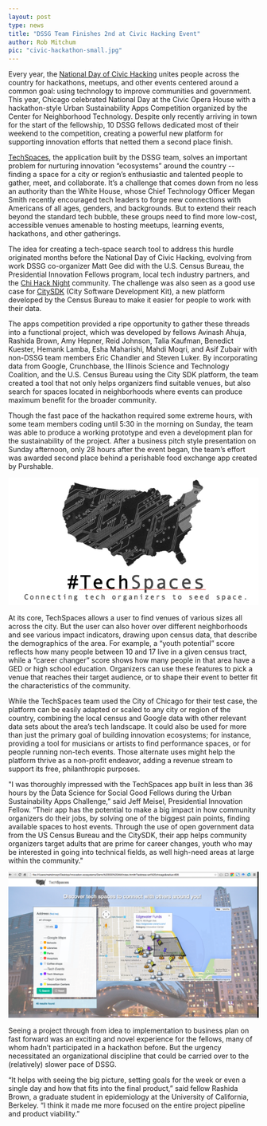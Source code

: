 ```yaml
---
layout: post
type: news
title: "DSSG Team Finishes 2nd at Civic Hacking Event"
author: Rob Mitchum
pic: "civic-hackathon-small.jpg"
---
```


Every year, the [National Day of Civic Hacking](http://hackforchange.org/) unites people across the country for hackathons, meetups, and other events centered around a common goal: using technology to improve communities and government. This year, Chicago celebrated National Day at the Civic Opera House with a hackathon-style Urban Sustainability Apps Competition organized by the Center for Neighborhood Technology. Despite only recently arriving in town for the start of the fellowship, 10 DSSG fellows dedicated most of their weekend to the competition, creating a powerful new platform for supporting innovation efforts that netted them a second place finish.

[TechSpaces](https://github.com/dssg/innovation-ecosystems), the application built by the DSSG team, solves an important problem for nurturing innovation “ecosystems” around the country -- finding a space for a city or region’s enthusiastic and talented people to gather, meet, and collaborate. It’s a challenge that comes down from no less an authority than the White House, whose Chief Technology Officer Megan Smith recently encouraged tech leaders to forge new connections with Americans of all ages, genders, and backgrounds. But to extend their reach beyond the standard tech bubble, these groups need to find more low-cost, accessible venues amenable to hosting meetups, learning events, hackathons, and other gatherings. 

The idea for creating a tech-space search tool to address this hurdle originated months before the National Day of Civic Hacking, evolving from work DSSG co-organizer Matt Gee did with the U.S. Census Bureau, the Presidential Innovation Fellows program, local tech industry partners, and the [Chi Hack Night](http://chihacknight.org/) community. The challenge was also seen as a good use case for [CitySDK](http://uscensusbureau.github.io/citysdk/) (City Software Development Kit), a new platform developed by the Census Bureau to make it easier for people to work with their data.

The apps competition provided a ripe opportunity to gather these threads into a functional project, which was developed by fellows Avinash Ahuja, Rashida Brown, Amy Hepner, Reid Johnson, Talia Kaufman, Benedict Kuester, Hemank Lamba, Esha Maharishi, Mahdi Moqri, and Asif Zubair with non-DSSG team members Eric Chandler and Steven Luker. By incorporating data from Google, Crunchbase, the Illinois Science and Technology Coalition, and the U.S. Census Bureau using the City SDK platform, the team created a tool that not only helps organizers find suitable venues, but also search for spaces located in neighborhoods where events can produce maximum benefit for the broader community. 

Though the fast pace of the hackathon required some extreme hours, with some team members coding until 5:30 in the morning on Sunday, the team was able to produce a working prototype and even a development plan for the sustainability of the project. After a business pitch style presentation on Sunday afternoon, only 28 hours after the event began, the team’s effort was awarded second place behind a perishable food exchange app created by Purshable.

<img src="/img/posts/techspaces-logo.jpg">

At its core, TechSpaces allows a user to find venues of various sizes all across the city. But the user can also hover over different neighborhoods and see various impact indicators, drawing upon census data, that describe the demographics of the area. For example, a “youth potential” score reflects how many people between 10 and 17 live in a given census tract, while a “career changer” score shows how many people in that area have a GED or high school education. Organizers can use these features to pick a venue that reaches their target audience, or to shape their event to better fit the characteristics of the community.

While the TechSpaces team used the City of Chicago for their test case, the platform can be easily adapted or scaled to any city or region of the country, combining the local census and Google data with other relevant data sets about the area’s tech landscape. It could also be used for more than just the primary goal of building innovation ecosystems; for instance, providing a tool for musicians or artists to find performance spaces, or for people running non-tech events. Those alternate uses might help the platform thrive as a non-profit endeavor, adding a revenue stream to support its free, philanthropic purposes. 

"I was thoroughly impressed with the TechSpaces app built in less than 36 hours by the Data Science for Social Good Fellows during the Urban Sustainability Apps Challenge,” said Jeff Meisel, Presidential Innovation Fellow. “Their app has the potential to make a big impact in how community organizers do their jobs, by solving one of the biggest pain points,  finding available spaces to host events. Through the use of open government data from the US Census Bureau and the CitySDK, their app helps community organizers target adults that are prime for career changes, youth who may be interested in going into technical fields, as well high-need areas at large within the community."

<img src="/img/posts/techspaces-graphic.png">

Seeing a project through from idea to implementation to business plan on fast forward was an exciting and novel experience for the fellows, many of whom hadn’t participated in a hackathon before. But the urgency necessitated an organizational discipline that could be carried over to the (relatively) slower pace of DSSG. 

“It helps with seeing the big picture, setting goals for the week or even a single day and how that fits into the final product,” said fellow Rashida Brown, a graduate student in epidemiology at the University of California, Berkeley. “I think it made me more focused on the entire project pipeline and product viability.”

